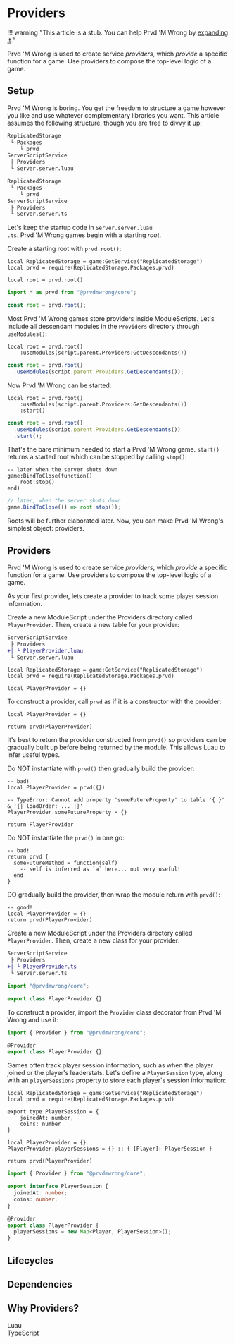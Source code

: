 # Providers

!!! warning "This article is a stub. You can help Prvd 'M Wrong by
[expanding it](https://github.com/prvdmwrong/prvdmwrong/edit/0.2/docs/learn/foundations/providers.md)."

Prvd 'M Wrong is used to create service _providers_, which _provide_ a specific
function for a game. Use providers to compose the top-level logic of a game.

## Setup

Prvd 'M Wrong is boring. You get the freedom to structure a game however you
like and use whatever complementary libraries you want. This article assumes the
following structure, though you are free to divvy it up:

<section class="only-luau">

```Diff
ReplicatedStorage
 └ Packages
    └ prvd
ServerScriptService
 ├ Providers
 └ Server.server.luau
```

</section><section class="only-typescript">

```Diff
ReplicatedStorage
 └ Packages
    └ prvd
ServerScriptService
 ├ Providers
 └ Server.server.ts
```

</section>

Let's keep the startup code in
<code>Server.server<span class="only-luau">.luau</span>
<span class="only-typescript">.ts</span></code>. Prvd 'M Wrong games begin with
a starting _root_.

Create a starting root with `prvd.root()`:

<section class="only-luau">

```Luau title="Server.server.luau" linenums="1" hl_lines="3"
local ReplicatedStorage = game:GetService("ReplicatedStorage")
local prvd = require(ReplicatedStorage.Packages.prvd)

local root = prvd.root()
```

</section><section class="only-typescript">

```TypeScript title="Server.server.ts" linenums="1" hl_lines="3"
import * as prvd from "@prvdmwrong/core";

const root = prvd.root();
```

</section>

Most Prvd 'M Wrong games store providers inside ModuleScripts. Let's include all
descendant modules in the `Providers` directory through `useModules()`:

<section class="only-luau">

```Luau title="Server.server.luau" linenums="4"  hl_lines="2"
local root = prvd.root()
    :useModules(script.parent.Providers:GetDescendants())
```

</section><section class="only-typescript">

```TypeScript title="Server.server.ts" linenums="3"  hl_lines="2"
const root = prvd.root()
  .useModules(script.parent.Providers.GetDescendants());
```

</section>

Now Prvd 'M Wrong can be started:

<section class="only-luau">

```Luau title="Server.server.luau" linenums="4" hl_lines="3"
local root = prvd.root()
    :useModules(script.parent.Providers:GetDescendants())
    :start()
```

</section><section class="only-typescript">

```TypeScript title="Server.server.ts" linenums="3" hl_lines="3"
const root = prvd.root()
  .useModules(script.parent.Providers.GetDescendants())
  .start();
```

</section>

That's the bare minimum needed to start a Prvd 'M Wrong game. `start()` returns
a started root which can be stopped by calling `stop()`:

<section class="only-luau">

```Luau title="Server.server.luau" linenums="8"
-- later when the server shuts down
game:BindToClose(function()
    root:stop()
end)
```

</section><section class="only-typescript">

```TypeScript title="Server.server.ts" linenums="7"
// later, when the server shuts down
game.BindToClose(() => root.stop());
```

</section>

Roots will be further elaborated later. Now, you can make Prvd 'M Wrong's
simplest object: providers.

## Providers

Prvd 'M Wrong is used to create service _providers_, which _provide_ a specific
function for a game. Use providers to compose the top-level logic of a game.

As your first provider, lets create a provider to track some player session
information.

<section class="only-luau" markdown>

Create a new ModuleScript under the Providers directory called `PlayerProvider`.
Then, create a new table for your provider:

```Diff
ServerScriptService
 ├ Providers
+│ └ PlayerProvider.luau
 └ Server.server.luau
```

```Luau title="PlayerProvider.luau" linenums="1" hl_lines="4"
local ReplicatedStorage = game:GetService("ReplicatedStorage")
local prvd = require(ReplicatedStorage.Packages.prvd)

local PlayerProvider = {}
```

To construct a provider, call `prvd` as if it is a constructor with the
provider:

```Luau title="PlayerProvider.luau" linenums="4" hl_lines="3"
local PlayerProvider = {}

return prvd(PlayerProvider)
```

It's best to return the provider constructed from `prvd()` so providers can be
gradually built up before being returned by the module. This allows Luau to
infer useful types.

Do NOT instantiate with `prvd()` then gradually build the provider:

```Luau
-- bad!
local PlayerProvider = prvd({})

-- TypeError: Cannot add property 'someFutureProperty' to table '{ }' & '{| loadOrder: ... |}'
PlayerProvider.someFutureProperty = {}

return PlayerProvider
```

Do NOT instantiate the `prvd()` in one go:

```Luau
-- bad!
return prvd {
  someFutureMethod = function(self)
    -- self is inferred as `a` here... not very useful!
  end
}
```

DO gradually build the provider, then wrap the module return with `prvd()`:

```Luau
-- good!
local PlayerProvider = {}
return prvd(PlayerProvider)
```

</section><section class="only-typescript" markdown>

Create a new ModuleScript under the Providers directory called `PlayerProvider`.
Then, create a new class for your provider:

```Diff
ServerScriptService
 ├ Providers
+│ └ PlayerProvider.ts
 └ Server.server.ts
```

```TypeScript title="PlayerProvider.ts" linenums="1"
import "@prvdmwrong/core";

export class PlayerProvider {}
```

To construct a provider, import the `Provider` class decorator from Prvd 'M
Wrong and use it:

```TypeScript title="PlayerProvider.ts" linenums="1" hl_lines="1 3"
import { Provider } from "@prvdmwrong/core";

@Provider
export class PlayerProvider {}
```

</section>

Games often track player session information, such as when the player joined or
the player's leaderstats. Let's define a `PlayerSession` type, along with an
`playerSessions` property to store each player's session information:

<section class="only-luau" markdown>

```Luau title="PlayerProvider.luau" linenums="1" hl_lines="4-7 10"
local ReplicatedStorage = game:GetService("ReplicatedStorage")
local prvd = require(ReplicatedStorage.Packages.prvd)

export type PlayerSession = {
    joinedAt: number,
    coins: number
}

local PlayerProvider = {}
PlayerProvider.playerSessions = {} :: { [Player]: PlayerSession }

return prvd(PlayerProvider)
```

</section><section class="only-typescript" markdown>

```TypeScript title="PlayerProvider.ts" linenums="1" hl_lines="3-6 10"
import { Provider } from "@prvdmwrong/core";

export interface PlayerSession {
  joinedAt: number;
  coins: number;
}

@Provider
export class PlayerProvider {
  playerSessions = new Map<Player, PlayerSession>();
}
```

</section>

## Lifecycles

## Dependencies

## Why Providers?

<section class="only-luau" markdown>
Luau
</section>
<section class="only-typescript" markdown>
TypeScript
</section>
